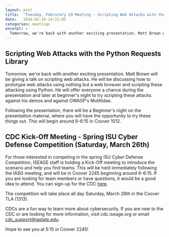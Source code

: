 ```yaml
---
layout: post
title:  "Tuesday, Februrary 29 Meeting - Scripting Web Attacks with the Python Requests Library"
date:   2016-02-29 14:22:05
categories: meetings
excerpt: >
  Tomorrow, we're back with another exciting presentation. Matt Brown will be giving a talk on scripting web attacks.
---
```

Scripting Web Attacks with the Python Requests Library
-------------------
Tomorrow, we're back with another exciting presentation. Matt Brown will be giving a talk on scripting web attacks.
He will be discussing how to prototype web attacks using nothing but a web browser and scripting these attacking using Python. He will offer everyone a chance during the presentation and later at beginner's night to try scripting these attacks against his demos and against OWASP's Mutillidae.

Following the presentation, there will be a Beginner's night on the presentation material, where you will have the opportunity to try these things out. This will begin around 6-6:15 in Coover 1012.


CDC Kick-Off Meeting - Spring ISU Cyber Defense Competition (Saturday, March 26th)
-------------------
For those interested in competing in the spring ISU Cyber Defense Competition, ISEAGE staff is holding a Kick-Off meeting to introduce the scenario and help you find teams. This will be held immediately following the IASG meeting, and will be in Coover 2245 beginning around 6-6:15. If you are looking for team members or have questions, it would be a good idea to attend.
You can sign-up for the CDC [here](signup.iseage.org).

The competition will take place all day Saturday, March 26th in the Coover TLA (1313).

CDCs are a fun way to learn more about cybersecurity. If you are new to the CDC or are looking for more information, visit cdc.iseage.org or email cdc_support@iastate.edu.


Hope to see you at 5:15 in Coover 2245!
